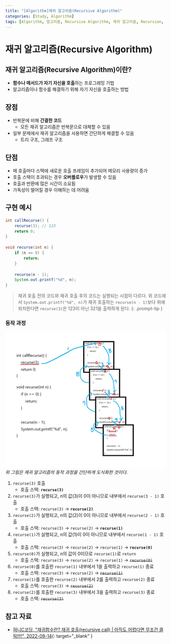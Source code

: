 ```yaml
---
title: "[Algorithm]재귀 알고리즘(Recursive Algorithm)"
categories: [Study, Algorithm]
tags: [Algorithm, 알고리즘, Recursive Algorithm, 재귀 알고리즘, Recursion, 재귀]
---
```


# 재귀 알고리즘(Recursive Algorithm)

## 재귀 알고리즘(Recursive Algorithm)이란?

- **함수나 메서드가 자기 자신을 호출**하는 프로그래밍 기법
- 알고리즘이나 함수를 해결하기 위해 자기 자신을 호출하는 방법

## 장점

- 반복문에 비해 **간결한 코드**
	+ 모든 재귀 알고리즘은 반복문으로 대체할 수 있음
- 일부 문제에서 재귀 알고리즘을 사용하면 간단하게 해결할 수 있음
	+ 트리 구조, 그래프 구조

## 단점

- 매 호출마다 스택에 새로운 호출 프레임이 추가되어 메모리 사용량이 증가
- 호출 스택이 초과되는 경우 **오버플로우**가 발생할 수 있음
- 호출과 반환에 많은 시간이 소요됨
- 가독성이 떨어질 경우 이해하는 데 어려움

## 구현 예시

```java
int callRecurse() {
    recurse(3); // 123
    return 0;
}

void recurse(int n) {
    if (n == 0) {
        return;
    }

    recurse(n - 1);
    System.out.printf("%d", n);
}
```

> 재귀 호출 전의 코드와 재귀 호출 후의 코드는 실행되는 시점이 다르다. 위 코드에서 `System.out.printf("%d", n)`가 재귀 호출하는 `recurse(n - 1)`보다 위에 위치한다면 `recurse(3)`은 123이 아닌 321을 출력하게 된다.
{: .prompt-tip }

### 동작 과정

![01-recursive-algorithm-process](/assets/img/posts/study/algorithm/recursive-algorithm/01-recursive-algorithm-process.jpg)
*위 그림은 재귀 알고리즘의 동작 과정을 간단하게 도식화한 것이다.*

1. `recurse(3)` 호출
	- 호출 스택: **`recurse(3)`**
2. `recurse(3)`가 실행되고, n의 값(3)이 0이 아니므로 내부에서 `recurse(3 - 1)` 호출
	- 호출 스택: `recurse(3)` -> **`recurse(2)`**
3. `recurse(2)`가 실행되고, n의 값(2)이 0이 아니므로 내부에서 `recurse(2 - 1)` 호출
	- 호출 스택: `recurse(3)` -> `recurse(2)` -> **`recurse(1)`**
4. `recurse(1)`가 실행되고, n의 값(1)이 0이 아니므로 내부에서 `recurse(1 - 1)` 호출
	- 호출 스택: `recurse(3)` -> `recurse(2)` -> `recurse(1)` -> **`recurse(0)`**
5. `recurse(0)`가 실행되고, n의 값이 0이므로 `recurse(1)`로 `return`
	- 호출 스택: `recurse(3)` -> `recurse(2)` -> `recurse(1)` -> ~~`recurse(0)`~~
6.  `recurse(0)`를 호출한 `recurse(1)` 내부에서 1을 출력하고 `recurse(1)` 종료
	- 호출 스택: `recurse(3)` -> `recurse(2)` -> ~~`recurse(1)`~~
7. `recurse(1)`를 호출한 `recurse(2)` 내부에서 2를 출력하고 `recurse(2)` 종료
	- 호출 스택: `recurse(3)` -> ~~`recurse(2)`~~
8. `recurse(2)`를 호출한 `recurse(3)` 내부에서 3을 출력하고 `recurse(3)` 종료
	- 호출 스택: ~~`recurse(3)`~~

## 참고 자료

- [혀니C코딩, "재귀함수란? 재귀 호출(recursive call) \| 아직도 어렵다면 무조건 클릭!!!!", 2022-09-14](https://www.youtube.com/watch?v=yio6FyP1N2k){: target="_blank" }
